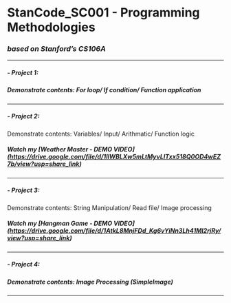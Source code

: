 # StanCode_SC001 - Programming Methodologies 
### *based on Stanford’s CS106A*
-----------------------------------------------------------------------------------------------------------------------------------------------------------
##### - Project 1: 
##### Demonstrate contents: For loop/ If condition/ Function application
-----------------------------------------------------------------------------------------------------------------------------------------------------------
##### - Project 2:
Demonstrate contents: Variables/ Input/ Arithmatic/ Function logic
##### Watch my *[Weather Master - DEMO VIDEO]*(https://drive.google.com/file/d/1llWBLXw5mLtMyvLlTxx518Q0OD4wEZ7b/view?usp=share_link)
-----------------------------------------------------------------------------------------------------------------------------------------------------------
##### - Project 3:
Demonstrate contents: String Manipulation/ Read file/ Image processing
##### Watch my *[Hangman Game - DEMO VIDEO]*(https://drive.google.com/file/d/1AtkL8MnjFDd_Kg6vYiNn3Lh41Ml2rjRy/view?usp=share_link)
-----------------------------------------------------------------------------------------------------------------------------------------------------------
##### - Project 4: 
##### Demonstrate contents: Image Processing (SimpleImage)
-----------------------------------------------------------------------------------------------------------------------------------------------------------
